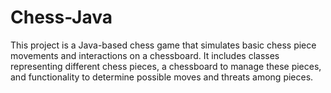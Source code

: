# Chess-Java
This project is a Java-based chess game that simulates basic chess piece movements and interactions on a chessboard. It includes classes representing different chess pieces, a chessboard to manage these pieces, and functionality to determine possible moves and threats among pieces.
